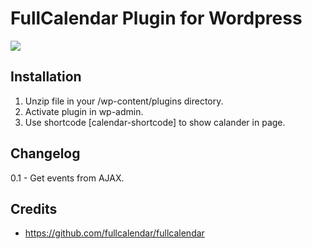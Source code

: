 # FullCalendar Plugin for Wordpress</br>

<img src="https://i.ibb.co/Ltkq7ck/calander.jpg" />

## Installation

1. Unzip file in your /wp-content/plugins directory.
2. Activate plugin in wp-admin.
3. Use shortcode [calendar-shortcode] to show calander in page.

## Changelog

0.1 - Get events from AJAX.

## Credits

- https://github.com/fullcalendar/fullcalendar
